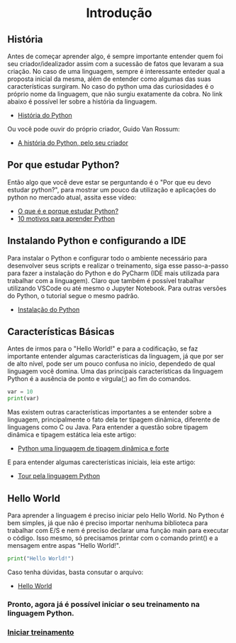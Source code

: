 <h1 align="center">
Introdução
</h1>


## História
Antes de começar aprender algo, é sempre importante entender quem foi seu criador/idealizador assim com a sucessão de fatos que levaram a sua criação. No caso de uma linguagem, sempre é interessante enteder qual a proposta inicial da mesma, além de entender como algumas das suas características surgiram.
No caso do python uma das curiosidades é o próprio nome da linguagem, que não surgiu exatamente da cobra. No link abaixo é possível ler sobre a história da linguagem.
* [História do Python](http://mindbending.org/pt/a-historia-do-python)

Ou você pode ouvir do próprio criador, Guido Van Rossum:
* [A história do Python, pelo seu criador](https://www.youtube.com/watch?v=wjebq3d4IGk)

## Por que estudar Python?
Então algo que você deve estar se perguntando é o "Por que eu devo estudar python?", para mostrar um pouco da utilização e aplicações do python no mercado atual, assita esse vídeo:
* [O que é e porque estudar Python?](https://www.youtube.com/watch?v=-LATVnPcvHI)
* [10 motivos para aprender Python](https://www.hostgator.com.br/blog/10-motivos-para-voce-aprender-python/)

## Instalando Python e configurando a IDE
Para instalar o Python e configurar todo o ambiente necessário para desenvolver seus scripts e realizar o treinamento, siga esse passo-a-passo para fazer a instalação do Python e do PyCharm (IDE mais utilizada para trabalhar com a linguagem). Claro que também é possível trabalhar utilizando VSCode ou até mesmo o Jupyter Notebook. Para outras versões do Python, o tutorial segue o mesmo padrão.
* [Instalação do Python](https://www.devmedia.com.br/instalacao-do-python/40643)

## Características Básicas
Antes de irmos para o "Hello World!" e para a codificação, se faz importante entender algumas características da linguagem, já que por ser de alto nível, pode ser um pouco confusa no início, dependedo de qual linguagem você domina. Uma das principais características da linguagem Python é a ausência de ponto e vírgula(;) ao fim do comandos.
```python
var = 10
print(var)
```

Mas existem outras características importantes a se entender sobre a linguagem, principalmente o fato dela ter tipagem dinâmica, diferente de linguagens como C ou Java.
Para entender a questão sobre tipagem dinâmica e tipagem estática leia este artigo:
* [Python uma linguagem de tipagem dinâmica e forte](http://blog.abraseucodigo.com.br/python-uma-linguagem-de-tipagem-dinamica-e-forte.html)

E para entender algumas carecterísticas iniciais, leia este artigo:
* [Tour pela linguagem Python](https://www.devmedia.com.br/python-tutorial-tour-pela-linguagem/40646)

## Hello World
Para aprender a linguagem é preciso iniciar pelo Hello World. No Python é bem simples, já que não é preciso importar nenhuma biblioteca para trabalhar com E/S e nem é preciso declarar uma função main para executar o código. Isso mesmo, só precisamos printar com o comando print() e a mensagem entre aspas "Hello World!".
```python
print("Hello World!")

```

Caso tenha dúvidas, basta consutar o arquivo:
* [Hello World](https://github.com/ebrendon/Desenvolvedor_Python/blob/master/Comece%20por%20aqui/Hello_world.py)

### Pronto, agora já é possível iniciar o seu treinamento na linguagem Python.
###  [Iniciar treinamento](https://github.com/ebrendon/Desenvolvedor_Python/tree/master/Treinamento)

